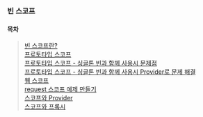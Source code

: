 ### 빈 스코프  

#### 목차  
> [빈 스코프란?](#빈-스코프란)  
> [프로토타입 스코프](#프로토타입-스코프)  
> [프로토타입 스코프 - 싱글톤 빈과 함께 사용시 문제점](#프로토타입-스코프---싱글톤-빈과-함께-사용시-문제점)  
> [프로토타입 스코프 - 싱글톤 빈과 함께 사용시 Provider로 문제 해결](#프로토타입-스코프---싱글톤-빈과-함께-사용시-provider로-문제-해결)  
> [웹 스코프](#웹-스코프)  
> [request 스코프 예제 만들기](#request-스코프-예제-만들기)  
> [스코프와 Provider](#스코프와-provider)  
> [스코프와 프록시](#스코프와-프록시)  

<br>  
